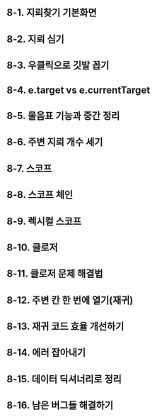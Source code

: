 ## 8-1. 지뢰찾기 기본화면  
## 8-2. 지뢰 심기  
## 8-3. 우클릭으로 깃발 꼽기  
## 8-4. e.target vs e.currentTarget  
## 8-5. 물음표 기능과 중간 정리  
## 8-6. 주변 지뢰 개수 세기  
## 8-7. 스코프  
## 8-8. 스코프 체인  
## 8-9. 렉시컬 스코프  
## 8-10. 클로저  
## 8-11. 클로저 문제 해결법  
## 8-12. 주변 칸 한 번에 열기(재귀)  
## 8-13. 재귀 코드 효율 개선하기  
## 8-14. 에러 잡아내기  
## 8-15. 데이터 딕셔너리로 정리  
## 8-16. 남은 버그들 해결하기  

